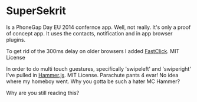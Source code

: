 SuperSekrit
===========

Is a PhoneGap Day EU 2014 confernce app. Well, not really. It's only a proof of concept app. 
It uses the contacts, notification and in app browser plugins. 

To get rid of the 300ms delay on older browsers I added [FastClick](https://github.com/ftlabs/fastclick). MIT License 

In order to do multi touch guestures, specifically 'swipeleft' and 'swiperight' I've pulled in [Hammer.js](http://hammerjs.github.io/). MIT License. Parachute pants 4 evar! No idea where my homeboy went. Why you gotta be such a hater MC Hammer?

Why are you still reading this?
